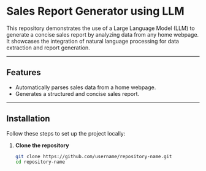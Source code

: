 # Sales Report Generator using LLM

This repository demonstrates the use of a Large Language Model (LLM) to generate a concise sales report by analyzing data from any home webpage. It showcases the integration of natural language processing for data extraction and report generation.

---

## Features
- Automatically parses sales data from a home webpage.
- Generates a structured and concise sales report.

---

## Installation
Follow these steps to set up the project locally:

1. **Clone the repository**  
   ```bash
   git clone https://github.com/username/repository-name.git
   cd repository-name
